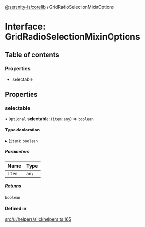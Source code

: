 [@serenity-is/corelib](../README.md) / GridRadioSelectionMixinOptions

# Interface: GridRadioSelectionMixinOptions

## Table of contents

### Properties

- [selectable](GridRadioSelectionMixinOptions.md#selectable)

## Properties

### selectable

• `Optional` **selectable**: (`item`: `any`) => `boolean`

#### Type declaration

▸ (`item`): `boolean`

##### Parameters

| Name | Type |
| :------ | :------ |
| `item` | `any` |

##### Returns

`boolean`

#### Defined in

[src/ui/helpers/slickhelpers.ts:165](https://github.com/serenity-is/serenity/blob/master/packages/corelib/src/ui/helpers/slickhelpers.ts#L165)
